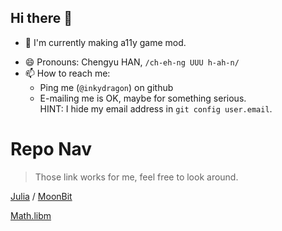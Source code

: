 ## Hi there 👋

- 🔭 I'm currently making a11y game mod.
<!-- 
- 🌱 I’m currently learning ...
- 👯 I’m looking to collaborate on ...
- 🤔 I’m looking for help with ...
- 💬 Ask me about ...
-->
- 😄 Pronouns: Chengyu HAN, `/ch-eh-ng UUU h-ah-n/`
- 📫 How to reach me:
  - Ping me (`@inkydragon`) on github
  - E-mailing me is OK, maybe for something serious.  
    HINT: I hide my email address in `git config user.email`.


# Repo Nav

> Those link works for me, feel free to look around.

[Julia](julia/nav.md) /
[MoonBit](moonbit.md)

[Math.libm](math/libm.md)

